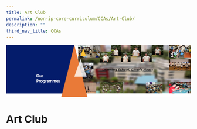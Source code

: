 ```yaml
---
title: Art Club
permalink: /non-ip-core-curriculum/CCAs/Art-Club/
description: ""
third_nav_title: CCAs
---
```

![](/images/OurProgrammes1.png)

Art Club
========